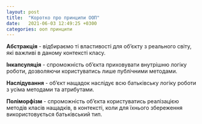 ```yaml
---
layout: post
title:  "Коротко про принципи ООП"
date:   2021-06-03 12:49:25 +0300
categories: ооп принципи
---
```

**Абстракція** - відбираємо ті властивості для об’єкту з реального світу, які важливі в даному контексті класу.

**Інкапсуляція** - спроможність об’єкта приховувати внутрішню логіку роботи, дозволяючи користуватись лише публічними методами.

**Наслідування** - об’єкт нащадок наслідує всю батьківську логіку роботи з усіма методами та атрибутами.

**Поліморфізм** - спроможність об’єкта користуватись реалізацією методів класів нащадків, в контексті, коли для їхнього збереження використовується батьківський тип.
